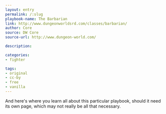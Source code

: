 ```yaml
---
layout: entry
permalink: /:slug
playbook-name: The Barbarian
link: http://www.dungeonworldsrd.com/classes/barbarian/
author: Core
source: DW Core
source-url: http://www.dungeon-world.com/

description:

categories:
- fighter

tags:
- original
- cc-by
- free
- vanilla
---
```


And here's where you learn all about this particular playbook, should it need its own page, which may not really be all that necessary.
